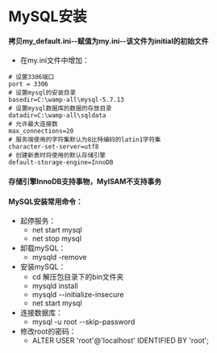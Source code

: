 # MySQL安装
#### 拷贝my_default.ini--赋值为my.ini--该文件为initial的初始文件
 - 在my.ini文件中增加：
```
# 设置3306端口
port = 3306
# 设置mysql的安装目录
basedir=C:\wamp-all\mysql-5.7.13
# 设置mysql数据库的数据的存放目录
datadir=C:\wamp-all\sqldata
# 允许最大连接数
max_connections=20
# 服务端使用的字符集默认为8比特编码的latin1字符集
character-set-server=utf8
# 创建新表时将使用的默认存储引擎
default-storage-engine=InnoDB
```
#### 存储引擎InnoDB支持事物，MyISAM不支持事务
#### MySQL安装常用命令：
- 起停服务：
    - net start mysql
    - net stop mysql
- 卸载mySQL：
    - mysqld -remove
- 安装mySQL：
    - cd 解压包目录下的bin文件夹
    - mysqld install
    - mysqld --initialize-insecure 
    - net start mysql
- 连接数据库：
    - mysql -u root --skip-password
- 修改root的密码：
    - ALTER USER 'root'@'localhost' IDENTIFIED BY 'root';